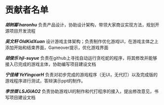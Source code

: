 # 贡献者名单

***胡树鄗 haronhu***
负责产品设计，协助设计架构，带领大家商议实现方法，规划开源项目开发流程

***吴文轩 OldKidXuan***
设计游戏主体架构；负责制作优化游戏UI，在游戏主体之上添加开始和结束界面，Gameover提示，优化游戏界面

***胡俊乐 hjl-suyue***
负责在github上寻找自动运行贪吃蛇的程序，将其修改并能够接入已完成的游戏主体，协助编写项目建设文档

***宁佳绪 YeYingcarH***
负责对初步完成的游戏程序（无UI，无代打）以及完成版的游戏程序进行测试，答辩演示ppt的制作。

***李世桀 LSJGIAO2***
负责协助游戏UI的制作和代打程序的接入，提出修改意见，书写项目建设文档
